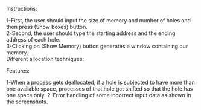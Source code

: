 Instructions:

1-First, the user should input the size of memory and number of holes and then press 
(Show boxes) button.   
2-Second, the user should type the starting address and the ending address of each hole.        
3-Clicking on (Show Memory) button generates a window containing our memory.    
Different allocation techniques:  
          
     
Features:

1-When a process gets deallocated, if a hole is subjected to have more than one available space, processes of that hole get shifted so that the hole has one space only. 
2-Error handling of some incorrect input data as shown in the screenshots.   
